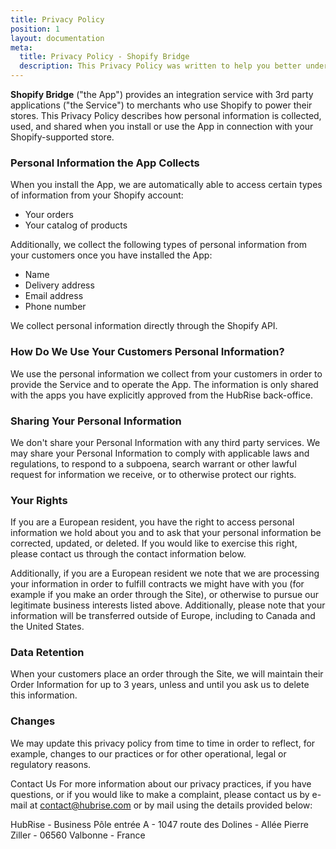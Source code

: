 ```yaml
---
title: Privacy Policy
position: 1
layout: documentation
meta:
  title: Privacy Policy - Shopify Bridge 
  description: This Privacy Policy was written to help you better understand how we collect, use, and store your information.
---
```


**Shopify Bridge** ("the App") provides an integration service with 3rd party applications ("the Service") to merchants who
use Shopify to power their stores. This Privacy Policy describes how personal information is collected, used, and shared
when you install or use the App in connection with your Shopify-supported store.

### Personal Information the App Collects

When you install the App, we are automatically able to access certain types of information from your Shopify account:
- Your orders
- Your catalog of products

Additionally, we collect the following types of personal information from your customers once you have installed the App:
- Name
- Delivery address
- Email address
- Phone number

We collect personal information directly through the Shopify API.

### How Do We Use Your Customers Personal Information?

We use the personal information we collect from your customers in order to provide the Service and to operate the App.
The information is only shared with the apps you have explicitly approved from the HubRise back-office.

### Sharing Your Personal Information

We don't share your Personal Information with any third party services.
We may share your Personal Information to comply with applicable laws and regulations, to respond to a subpoena, search
warrant or other lawful request for information we receive, or to otherwise protect our rights.

### Your Rights

If you are a European resident, you have the right to access personal information we hold about you and to ask that your
personal information be corrected, updated, or deleted. If you would like to exercise this right, please contact us 
through the contact information below.

Additionally, if you are a European resident we note that we are processing your information in order to fulfill contracts
we might have with you (for example if you make an order through the Site), or otherwise to pursue our legitimate business
interests listed above. Additionally, please note that your information will be transferred outside of Europe, including
to Canada and the United States.

### Data Retention

When your customers place an order through the Site, we will maintain their Order Information for up to 3 years, unless
and until you ask us to delete this information.

### Changes

We may update this privacy policy from time to time in order to reflect, for example, changes to our practices or for
other operational, legal or regulatory reasons.

Contact Us For more information about our privacy practices, if you have questions, or if you would like to make a complaint,
please contact us by e-mail at contact@hubrise.com or by mail using the details provided below:

HubRise - Business Pôle entrée A - 1047 route des Dolines - Allée Pierre Ziller - 06560 Valbonne - France
